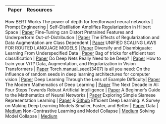 Paper       | Resources
------------|-----------
 How BERT Works
 The power of depth for feedforward neural networks |
 Prompt Engineering |
Self-Distillation Amplifies Regularization in Hilbert Space | [Paper](https://arxiv.org/abs/2002.05715)
Fine-Tuning can Distort Pretrained Features and Underperform Out-of-Distribution | [Paper](https://arxiv.org/abs/2202.10054)
The Effects of Regularization and Data Augmentation are Class Dependent | [Paper](https://arxiv.org/pdf/2204.03632v1.pdf)
UNIFIED SCALING LAWS FOR ROUTED LANGUAGE MODELS | [Paper](https://arxiv.org/abs/2202.01169)
Diversify and Disambiguate: Learning From Underspecified Data | [Paper](https://arxiv.org/pdf/2202.03418.pdf)
Bag of tricks for efficient text classification | [Paper](https://arxiv.org/abs/1607.01759)
Do Deep Nets Really Need to be Deep? | [Paper](https://arxiv.org/pdf/1312.6184.pdf)
How to train your ViT? Data, Augmentation, and Regularization in Vision Transformers | [Paper](https://arxiv.org/abs/2106.10270)
Torch.manual_seed(3407) is all you need: On the influence of random seeds in deep learning architectures for computer vision | [Paper](https://arxiv.org/abs/2109.08203)
Deep Learning Through the Lens of Example Difficulty| [Paper](https://arxiv.org/abs/2106.09647?utm_source=feedburner&utm_medium=feed&utm_campaign=Feed%253A+arxiv%252FQSXk+%2528ExcitingAds%2521+cs+updates+on+arXiv.org%2529)
The Modern Mathematics of Deep Learning | [Paper](https://arxiv.org/abs/2105.04026)
The Next Decade in AI: Four Steps Towards Robust Artificial Intelligence | [Paper](https://arxiv.org/abs/2002.06177)
A Beginner’s Guide to the Mathematics of Neural Networks | [Paper](https://link.springer.com/chapter/10.1007/978-1-4471-3427-5_2)
Exploring Simple Siamese Representation Learning | [Paper](https://arxiv.org/abs/2011.10566) & [Github](https://github.com/BobMcDear/PyTorch-SimSiam/?fbclid=IwAR1j_9_2CoWIJAuWEIsMBGXUar59UeB2sg9Wb404Lmgz5X5hyT94-RCX2mg)
Efficient Deep Learning: A Survey on Making Deep Learning Models Smaller, Faster, and Better | [Paper](https://arxiv.org/abs/2106.08962)
Data | [Medium](https://medium.datadriveninvestor.com/simsiam-in-pytorch-part-1-the-data-ecbe2234c1a) 
Non-Contrastive Learning and Model Collapse | [Medium](https://medium.datadriveninvestor.com/simsiam-in-pytorch-part-2-non-contrastive-learning-and-model-collapse-e89c85927d9c)
Solving Model Collapse |  [Medium](https://medium.datadriveninvestor.com/simsiam-in-pytorch-part-3-solving-model-collapse-1828bfcd0bf4)
